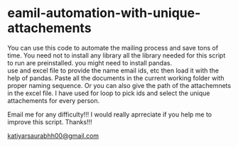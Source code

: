 # eamil-automation-with-unique-attachements

You can use this code to automate the mailing process and save tons of time.
You need not to install any library all the library needed for this script to run are preinstalled. you  might need to install pandas.  
use and excel file to provide the name email ids, etc then load it with the help of pandas.
Paste all the documents in the current working folder with proper naming sequence.
Or you can also give the path of the attachemnets in the excel file.
I have used  for loop to pick ids and select the unique attachements for every person.

Email me for any difficulty!!!
I would really aprreciate if you help me to improve this script.
Thanks!!!

katiyarsaurabhh00@gmail.com

